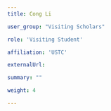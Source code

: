 ```yaml
---
title: Cong Li

user_group: "Visiting Scholars"

role: 'Visiting Student'

affiliation: 'USTC'

externalUrl: 

summary: ""

weight: 4

---
```



